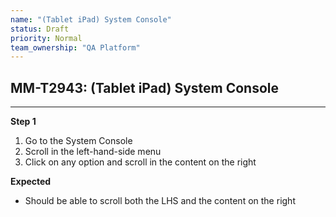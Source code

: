 ```yaml
---
name: "(Tablet iPad) System Console"
status: Draft
priority: Normal
team_ownership: "QA Platform"
---
```


## MM-T2943: (Tablet iPad) System Console

---

**Step 1**

1. Go to the System Console
2. Scroll in the left-hand-side menu
3. Click on any option and scroll in the content on the right

**Expected**

- Should be able to scroll both the LHS and the content on the right
